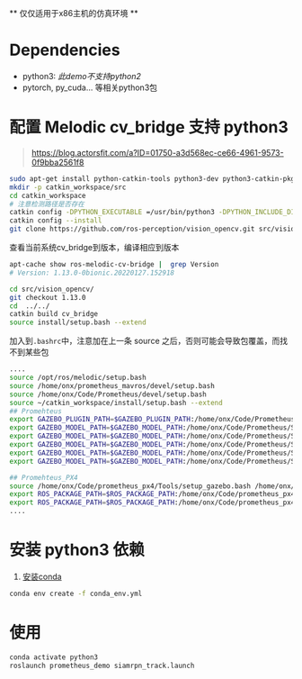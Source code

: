 ** 仅仅适用于x86主机的仿真环境 **

# Dependencies

- python3: _此demo不支持python2_
- pytorch, py_cuda... 等相关python3包

# 配置 Melodic cv_bridge 支持 python3
> https://blog.actorsfit.com/a?ID=01750-a3d568ec-ce66-4961-9573-0f9bba2561f8

```bash
sudo apt-get install python-catkin-tools python3-dev python3-catkin-pkg-modules python3-numpy python3-yaml ros-melodic-cv-bridge
mkdir -p catkin_workspace/src
cd catkin_workspace
# 注意检测路径是否存在
catkin config -DPYTHON_EXECUTABLE =/usr/bin/python3 -DPYTHON_INCLUDE_DIR =/usr/include/python3.6m -DPYTHON_LIBRARY =/usr/lib/x86_64-linux-gnu/libpython3.6m.so
catkin config --install
git clone https://github.com/ros-perception/vision_opencv.git src/vision_opencv
```

查看当前系统cv_bridge到版本，编译相应到版本
```bash
apt-cache show ros-melodic-cv-bridge |  grep Version
# Version: 1.13.0-0bionic.20220127.152918

cd src/vision_opencv/
git checkout 1.13.0
cd  ../../
catkin build cv_bridge
source install/setup.bash --extend
```

加入到`.bashrc`中，注意加在上一条 source 之后，否则可能会导致包覆盖，而找不到某些包
```bash
....
source /opt/ros/melodic/setup.bash
source /home/onx/prometheus_mavros/devel/setup.bash
source /home/onx/Code/Prometheus/devel/setup.bash
source ~/catkin_workspace/install/setup.bash --extend
## Promehteus
export GAZEBO_PLUGIN_PATH=$GAZEBO_PLUGIN_PATH:/home/onx/Code/Prometheus/devel/lib
export GAZEBO_MODEL_PATH=$GAZEBO_MODEL_PATH:/home/onx/Code/Prometheus/Simulator/gazebo_simulator/gazebo_models/uav_models
export GAZEBO_MODEL_PATH=$GAZEBO_MODEL_PATH:/home/onx/Code/Prometheus/Simulator/gazebo_simulator/gazebo_models/ugv_models
export GAZEBO_MODEL_PATH=$GAZEBO_MODEL_PATH:/home/onx/Code/Prometheus/Simulator/gazebo_simulator/gazebo_models/sensor_models
export GAZEBO_MODEL_PATH=$GAZEBO_MODEL_PATH:/home/onx/Code/Prometheus/Simulator/gazebo_simulator/gazebo_models/scene_models
export GAZEBO_MODEL_PATH=$GAZEBO_MODEL_PATH:/home/onx/Code/Prometheus/Simulator/gazebo_simulator/gazebo_models/texture

## Promehteus_PX4
source /home/onx/Code/prometheus_px4/Tools/setup_gazebo.bash /home/onx/Code/prometheus_px4 /home/onx/Code/prometheus_px4/build/amovlab_sitl_default >> /dev/null
export ROS_PACKAGE_PATH=$ROS_PACKAGE_PATH:/home/onx/Code/prometheus_px4
export ROS_PACKAGE_PATH=$ROS_PACKAGE_PATH:/home/onx/Code/prometheus_px4/Tools/sitl_gazebo
....
```

# 安装 python3 依赖

1. [安装conda](https://docs.conda.io/en/latest/miniconda.html)

```bash
conda env create -f conda_env.yml
```

# 使用

```bash
conda activate python3
roslaunch prometheus_demo siamrpn_track.launch
```